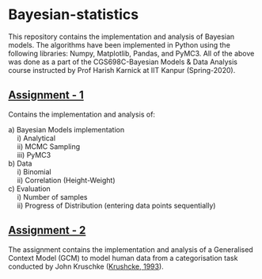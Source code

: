 # Bayesian-statistics

This repository contains the implementation and analysis of Bayesian models. The algorithms have been implemented in Python using the following libraries: Numpy, Matplotlib, Pandas, and PyMC3. All of the above was done as a part of the CGS698C-Bayesian Models & Data Analysis course instructed by Prof Harish Karnick at IIT Kanpur (Spring-2020).   

## [Assignment - 1](/CGS689C-Assignment-2-Notebook.ipynb)  

Contains the implementation and analysis of:  

a) Bayesian Models implementation  
&emsp;	i) Analytical  
&emsp;	ii) MCMC Sampling  
&emsp;	iii) PyMC3  
b) Data  
&emsp;	i) Binomial   
&emsp;	ii) Correlation (Height-Weight)    
c) Evaluation  
&emsp;	i) Number of samples  
&emsp;	ii) Progress of Distribution (entering data points sequentially)  

## [Assignment - 2](/CGS689C-Assignment-2-Notebook.ipynb)  

The assignment contains the implementation and analysis of a Generalised Context Model (GCM) to model human data from a categorisation task conducted by John Kruschke ([Krushcke, 1993](https://jkkweb.sitehost.iu.edu/articles/Kruschke1993CS.pdf)).  

